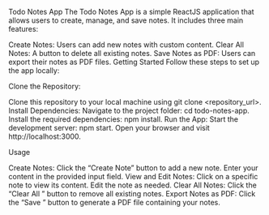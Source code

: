 Todo Notes App
The Todo Notes App is a simple ReactJS application that allows users to create, manage, and save notes. It includes three main features:





Create Notes: Users can add new notes with custom content.
Clear All Notes: A button to delete all existing notes.
Save Notes as PDF: Users can export their notes as PDF files.
Getting Started
Follow these steps to set up the app locally:






Clone the Repository:

Clone this repository to your local machine using git clone <repository_url>.
Install Dependencies:
Navigate to the project folder: cd todo-notes-app.
Install the required dependencies: npm install.
Run the App:
Start the development server: npm start.
Open your browser and visit http://localhost:3000.


Usage

Create Notes:
Click the “Create Note” button to add a new note.
Enter your content in the provided input field.
View and Edit Notes:
Click on a specific note to view its content.
Edit the note as needed.
Clear All Notes:
Click the “Clear All ” button to remove all existing notes.
Export Notes as PDF:
Click the “Save ” button to generate a PDF file containing your notes.
